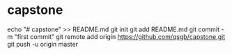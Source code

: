 # capstone
echo "# capstone" >> README.md
git init
git add README.md
git commit -m "first commit"
git remote add origin https://github.com/qsgb/capstone.git
git push -u origin master
